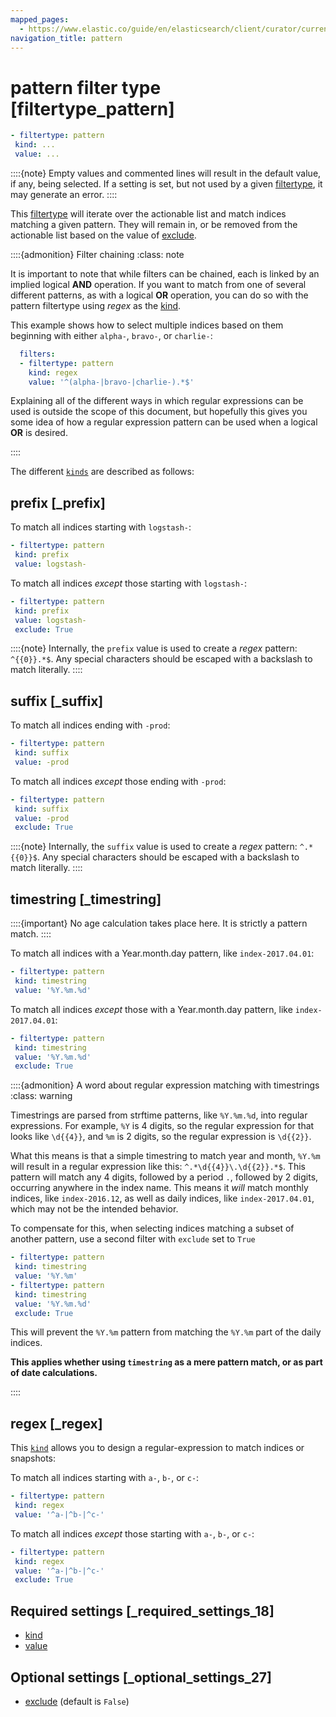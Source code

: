 ```yaml
---
mapped_pages:
  - https://www.elastic.co/guide/en/elasticsearch/client/curator/current/filtertype_pattern.html
navigation_title: pattern
---
```


# pattern filter type [filtertype_pattern]

```yaml
- filtertype: pattern
 kind: ...
 value: ...
```

::::{note}
Empty values and commented lines will result in the default value, if any, being selected.  If a setting is set, but not used by a given [filtertype](/reference/filtertype.md), it may generate an error.
::::


This [filtertype](/reference/filtertype.md) will iterate over the actionable list and match indices matching a given pattern.  They will remain in, or be removed from the actionable list based on the value of [exclude](/reference/fe_exclude.md).

::::{admonition} Filter chaining
:class: note

It is important to note that while filters can be chained, each is linked by an implied logical **AND** operation.  If you want to match from one of several different patterns, as with a logical **OR** operation, you can do so with the pattern filtertype using *regex* as the [kind](/reference/fe_kind.md).

This example shows how to select multiple indices based on them beginning with either `alpha-`, `bravo-`, or `charlie-`:

```yaml
  filters:
  - filtertype: pattern
    kind: regex
    value: '^(alpha-|bravo-|charlie-).*$'
```

Explaining all of the different ways in which regular expressions can be used is outside the scope of this document, but hopefully this gives you some idea of how a regular expression pattern can be used when a logical **OR** is desired.

::::


The different [`kinds`](/reference/fe_kind.md) are described as follows:

## prefix [_prefix]

To match all indices starting with `logstash-`:

```yaml
- filtertype: pattern
 kind: prefix
 value: logstash-
```

To match all indices *except* those starting with `logstash-`:

```yaml
- filtertype: pattern
 kind: prefix
 value: logstash-
 exclude: True
```

::::{note}
Internally, the `prefix` value is used to create a *regex* pattern: `^{{0}}.*$`. Any special characters should be escaped with a backslash to match literally.
::::



## suffix [_suffix]

To match all indices ending with `-prod`:

```yaml
- filtertype: pattern
 kind: suffix
 value: -prod
```

To match all indices *except* those ending with `-prod`:

```yaml
- filtertype: pattern
 kind: suffix
 value: -prod
 exclude: True
```

::::{note}
Internally, the `suffix` value is used to create a *regex* pattern: `^.*{{0}}$`. Any special characters should be escaped with a backslash to match literally.
::::



## timestring [_timestring]

::::{important}
No age calculation takes place here. It is strictly a pattern match.
::::


To match all indices with a Year.month.day pattern, like `index-2017.04.01`:

```yaml
- filtertype: pattern
 kind: timestring
 value: '%Y.%m.%d'
```

To match all indices *except* those with a Year.month.day pattern, like `index-2017.04.01`:

```yaml
- filtertype: pattern
 kind: timestring
 value: '%Y.%m.%d'
 exclude: True
```

::::{admonition} A word about regular expression matching with timestrings
:class: warning

Timestrings are parsed from strftime patterns, like `%Y.%m.%d`, into regular expressions.  For example, `%Y` is 4 digits, so the regular expression for that looks like `\d{{4}}`, and `%m` is 2 digits, so the regular expression is `\d{{2}}`.

What this means is that a simple timestring to match year and month, `%Y.%m` will result in a regular expression like this: `^.*\d{{4}}\.\d{{2}}.*$`.  This pattern will match any 4 digits, followed by a period `.`, followed by 2 digits, occurring anywhere in the index name.  This means it *will* match monthly indices, like `index-2016.12`, as well as daily indices, like `index-2017.04.01`, which may not be the intended behavior.

To compensate for this, when selecting indices matching a subset of another pattern, use a second filter with `exclude` set to `True`

```yaml
- filtertype: pattern
 kind: timestring
 value: '%Y.%m'
- filtertype: pattern
 kind: timestring
 value: '%Y.%m.%d'
 exclude: True
```

This will prevent the `%Y.%m` pattern from matching the `%Y.%m` part of the daily indices.

**This applies whether using `timestring` as a mere pattern match, or as part of date calculations.**

::::



## regex [_regex]

This [`kind`](/reference/fe_kind.md) allows you to design a regular-expression to match indices or snapshots:

To match all indices starting with `a-`, `b-`, or `c-`:

```yaml
- filtertype: pattern
 kind: regex
 value: '^a-|^b-|^c-'
```

To match all indices *except* those starting with `a-`, `b-`, or `c-`:

```yaml
- filtertype: pattern
 kind: regex
 value: '^a-|^b-|^c-'
 exclude: True
```


## Required settings [_required_settings_18]

* [kind](/reference/fe_kind.md)
* [value](/reference/fe_value.md)


## Optional settings [_optional_settings_27]

* [exclude](/reference/fe_exclude.md) (default is `False`)


